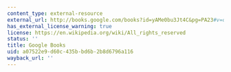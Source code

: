 ```yaml
---
content_type: external-resource
external_url: http://books.google.com/books?id=yAMe0bu3Jt4C&pg=PA23#v=onepage
has_external_license_warning: true
license: https://en.wikipedia.org/wiki/All_rights_reserved
status: ''
title: Google Books
uid: a07522e9-d60c-435b-bd6b-2b8d6796a116
wayback_url: ''
---
```

